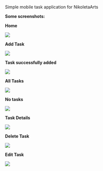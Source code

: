 Simple mobile task application for NikoletaArts

**Some screenshots:**

**Home**

![](./assets/screenshots/home.jpg)


**Add Task**

![](./assets/screenshots/add_task.jpg)


**Task successfully added**

![](./assets/screenshots/success.jpg)


**All Tasks**

![](./assets/screenshots/all_tasks.jpg)


**No tasks**

![](./assets/screenshots/no_task.jpg)


**Task Details**

![](./assets/screenshots/task.jpg)


**Delete Task**

![](./assets/screenshots/delete.jpg)


**Edit Task**

![](./assets/screenshots/edit_task.jpg)
